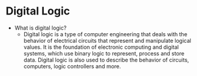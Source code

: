 # Digital Logic

- What is digital logic?
  - Digital logic is a type of computer engineering that deals with the behavior of electrical circuits that represent and manipulate logical values. It is the foundation of electronic computing and digital systems, which use binary logic to represent, process and store data. Digital logic is also used to describe the behavior of circuits, computers, logic controllers and more.
